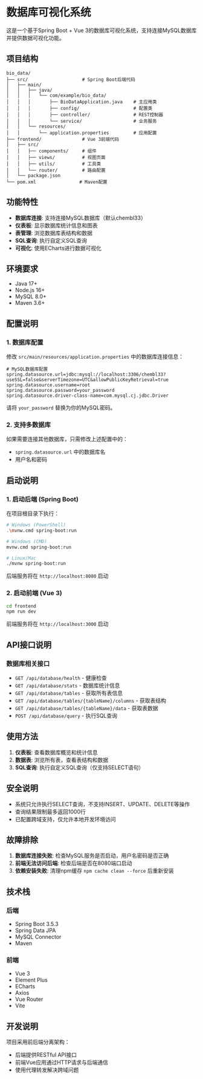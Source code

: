 # 数据库可视化系统

这是一个基于Spring Boot + Vue 3的数据库可视化系统，支持连接MySQL数据库并提供数据可视化功能。

## 项目结构

```
bio_data/
├── src/                    # Spring Boot后端代码
│   ├── main/
│   │   ├── java/
│   │   │   └── com/example/bio_data/
│   │   │       ├── BioDataApplication.java    # 主应用类
│   │   │       ├── config/                    # 配置类
│   │   │       ├── controller/                # REST控制器
│   │   │       └── service/                   # 业务服务
│   │   └── resources/
│   │       └── application.properties         # 应用配置
├── frontend/               # Vue 3前端代码
│   ├── src/
│   │   ├── components/     # 组件
│   │   ├── views/          # 视图页面
│   │   ├── utils/          # 工具类
│   │   └── router/         # 路由配置
│   └── package.json
└── pom.xml                # Maven配置
```

## 功能特性

- **数据库连接**: 支持连接MySQL数据库（默认chembl33）
- **仪表板**: 显示数据库统计信息和图表
- **表管理**: 浏览数据库表结构和数据
- **SQL查询**: 执行自定义SQL查询
- **可视化**: 使用ECharts进行数据可视化

## 环境要求

- Java 17+
- Node.js 16+
- MySQL 8.0+
- Maven 3.6+

## 配置说明

### 1. 数据库配置

修改 `src/main/resources/application.properties` 中的数据库连接信息：

```properties
# MySQL数据库配置
spring.datasource.url=jdbc:mysql://localhost:3306/chembl33?useSSL=false&serverTimezone=UTC&allowPublicKeyRetrieval=true
spring.datasource.username=root
spring.datasource.password=your_password
spring.datasource.driver-class-name=com.mysql.cj.jdbc.Driver
```

请将 `your_password` 替换为你的MySQL密码。

### 2. 支持多数据库

如果需要连接其他数据库，只需修改上述配置中的：
- `spring.datasource.url` 中的数据库名
- 用户名和密码

## 启动说明

### 1. 启动后端 (Spring Boot)

在项目根目录下执行：

```bash
# Windows (PowerShell)
.\mvnw.cmd spring-boot:run

# Windows (CMD)
mvnw.cmd spring-boot:run

# Linux/Mac
./mvnw spring-boot:run
```

后端服务将在 `http://localhost:8080` 启动

### 2. 启动前端 (Vue 3)

```bash
cd frontend
npm run dev
```

前端服务将在 `http://localhost:3000` 启动

## API接口说明

### 数据库相关接口

- `GET /api/database/health` - 健康检查
- `GET /api/database/stats` - 数据库统计信息
- `GET /api/database/tables` - 获取所有表信息
- `GET /api/database/tables/{tableName}/columns` - 获取表结构
- `GET /api/database/tables/{tableName}/data` - 获取表数据
- `POST /api/database/query` - 执行SQL查询

## 使用方法

1. **仪表板**: 查看数据库概览和统计信息
2. **数据表**: 浏览所有表，查看表结构和数据
3. **SQL查询**: 执行自定义SQL查询（仅支持SELECT语句）

## 安全说明

- 系统只允许执行SELECT查询，不支持INSERT、UPDATE、DELETE等操作
- 查询结果限制最多返回1000行
- 已配置跨域支持，仅允许本地开发环境访问

## 故障排除

1. **数据库连接失败**: 检查MySQL服务是否启动，用户名密码是否正确
2. **前端无法访问后端**: 检查后端是否在8080端口启动
3. **依赖安装失败**: 清理npm缓存 `npm cache clean --force` 后重新安装

## 技术栈

### 后端
- Spring Boot 3.5.3
- Spring Data JPA
- MySQL Connector
- Maven

### 前端
- Vue 3
- Element Plus
- ECharts
- Axios
- Vue Router
- Vite

## 开发说明

项目采用前后端分离架构：
- 后端提供RESTful API接口
- 前端Vue应用通过HTTP请求与后端通信
- 使用代理转发解决跨域问题 